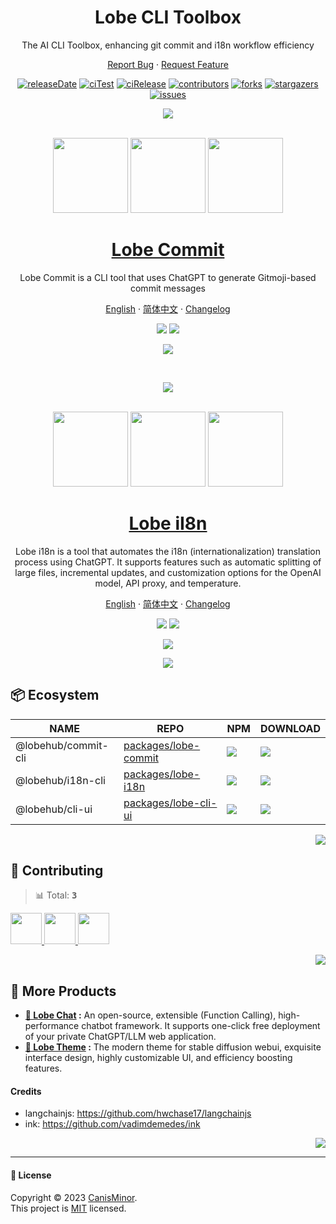 <a name="readme-top"></a>

<div align="center">

<h1 align="center">Lobe CLI Toolbox</h1>

The AI CLI Toolbox, enhancing git commit and i18n workflow efficiency

[Report Bug][issues-url] · [Request Feature][issues-url]

<!-- SHIELD GROUP -->

[![releaseDate][release-date-shield]][release-date-url]
[![ciTest][ci-test-shield]][ci-test-url]
[![ciRelease][ci-release-shield]][ci-release-url]
[![contributors][contributors-shield]][contributors-url]
[![forks][forks-shield]][forks-url]
[![stargazers][stargazers-shield]][stargazers-url]
[![issues][issues-shield]][issues-url]

![][split]

<br/>

<img height="120" src="https://registry.npmmirror.com/@lobehub/assets-logo/1.0.0/files/assets/logo-3d.webp">
<img height="120" src="https://gw.alipayobjects.com/zos/kitchen/qJ3l3EPsdW/split.svg">
<img height="120" src="https://registry.npmmirror.com/@lobehub/assets-emoji/1.3.0/files/assets/love-letter.webp">

# [Lobe Commit][commit-github]

Lobe Commit is a CLI tool that uses ChatGPT to generate Gitmoji-based commit messages

[English][commit-github] · [简体中文](./packages/lobe-commit/README-zh_CN.md) · [Changelog](./packages/lobe-commit/CHANGELOG.md)

[![][commit-shield]][commit-url]
![][commit-download]

![](https://gw.alipayobjects.com/zos/kitchen/3%26ByxtP39X/preview.webp)

<br/>

![][split]

<br/>

<img height="120" src="https://registry.npmmirror.com/@lobehub/assets-logo/1.0.0/files/assets/logo-3d.webp">
<img height="120" src="https://gw.alipayobjects.com/zos/kitchen/qJ3l3EPsdW/split.svg">
<img height="120" src="https://registry.npmmirror.com/@lobehub/assets-emoji/1.3.0/files/assets/globe-showing-asia-australia.webp">

# [Lobe iI8n][i18n-github]

Lobe i18n is a tool that automates the i18n (internationalization) translation process using ChatGPT. It supports features such as automatic splitting of large files, incremental updates, and customization options for the OpenAI model, API proxy, and temperature.

[English][i18n-github] · [简体中文](./packages/lobe-i18n/README-zh_CN.md) · [Changelog](./packages/lobe-i18n/CHANGELOG.md)

[![][i18n-shield]][i18n-url] 
![][ui-download]

![](https://gw.alipayobjects.com/zos/kitchen/AH7rvv06qn/preview-i18n.webp)

![][split]

</div>

## 📦 Ecosystem


| NAME                | REPO                                  | NPM                              | DOWNLOAD             |
| ------------------- | ------------------------------------- | -------------------------------- | -------------------- |
| @lobehub/commit-cli | [packages/lobe-commit][commit-github] | [![][commit-shield]][commit-url] | ![][commit-download] |
| @lobehub/i18n-cli   | [packages/lobe-i18n][i18n-github]     | [![][i18n-shield]][i18n-url]     | ![][i18n-download]   |
| @lobehub/cli-ui     | [packages/lobe-cli-ui][ui-github]     | [![][ui-shield]][ui-url]         | ![][ui-download]     |

<div align="right">

[![][back-to-top]](#readme-top)

</div>

## 🤝 Contributing

<!-- CONTRIBUTION GROUP -->

> 📊 Total: <kbd>**3**</kbd>

<a href="https://github.com/canisminor1990" title="canisminor1990">
  <img src="https://avatars.githubusercontent.com/u/17870709?v=4" width="50" />
</a>
<a href="https://github.com/apps/dependabot" title="dependabot[bot]">
  <img src="https://avatars.githubusercontent.com/in/29110?v=4" width="50" />
</a>
<a href="https://github.com/actions-user" title="actions-user">
  <img src="https://avatars.githubusercontent.com/u/65916846?v=4" width="50" />
</a>

<!-- CONTRIBUTION END -->

<div align="right">

[![][back-to-top]](#readme-top)

</div>

## 🔗 More Products

- **[🤖 Lobe Chat][lobe-chat] :** An open-source, extensible (Function Calling), high-performance chatbot framework. It supports one-click free deployment of your private ChatGPT/LLM web application.
- **[🤯 Lobe Theme][lobe-theme] :** The modern theme for stable diffusion webui, exquisite interface design, highly customizable UI, and efficiency boosting features.

#### Credits

- langchainjs: <https://github.com/hwchase17/langchainjs>
- ink: <https://github.com/vadimdemedes/ink>

<div align="right">

[![][back-to-top]](#readme-top)

</div>

---

#### 📝 License

Copyright © 2023 [CanisMinor][profile-url]. <br /> This project is [MIT](./LICENSE) licensed.

<!-- PACKAGE GROUP -->

[commit-github]: https://github.com/lobehub/lobe-commit/tree/master/packages/lobe-commit
[commit-shield]: https://img.shields.io/npm/v/@lobehub/commit-cli?label=%F0%9F%A4%AF%20NPM
[commit-url]: https://www.npmjs.com/package/@lobehub/commit-cli
[commit-download]: https://img.shields.io/npm/dt/@lobehub/commit-cli
[i18n-github]: https://github.com/lobehub/lobe-commit/tree/master/packages/lobe-i18n
[i18n-shield]: https://img.shields.io/npm/v/@lobehub/i18n-cli?label=%F0%9F%A4%AF%20NPM
[i18n-url]: https://www.npmjs.com/package/@lobehub/i18n-cli
[i18n-download]: https://img.shields.io/npm/dt/@lobehub/i18n-cli
[ui-github]: https://github.com/lobehub/lobe-commit/tree/master/packages/lobe-cli-ui
[ui-shield]: https://img.shields.io/npm/v/@lobehub/cli-ui?label=%F0%9F%A4%AF%20NPM
[ui-url]: https://www.npmjs.com/package/@lobehub/cliui
[ui-download]: https://img.shields.io/npm/dt/@lobehub/cli-ui

<!-- LINK GROUP -->

[split]: https://raw.githubusercontent.com/andreasbm/readme/master/assets/lines/rainbow.png
[profile-url]: https://github.com/canisminor1990
[gitpod-url]: https://gitpod.io/#https://github.com/canisminor1990/lobe-commit

<!-- SHIELD LINK GROUP -->

[back-to-top]: https://img.shields.io/badge/-BACK_TO_TOP-151515?style=flat-square

<!-- release -->

[release-shield]: https://img.shields.io/npm/v/@lobehub/commit-cli?label=%F0%9F%A4%AF%20NPM
[release-url]: https://www.npmjs.com/package/@lobehub/commit-cli

<!-- releaseDate -->

[release-date-shield]: https://img.shields.io/github/release-date/canisminor1990/lobe-commit?style=flat
[release-date-url]: https://github.com/canisminor1990/lobe-commit/releases

<!-- releaseDownload -->

[release-download-shield]: https://img.shields.io/npm/dt/@lobehub/commit-cli

<!-- ciTest -->

[ci-test-shield]: https://github.com/canisminor1990/lobe-commit/workflows/Test%20CI/badge.svg
[ci-test-url]: https://github.com/canisminor1990/lobe-commit/actions/workflows/test.yml

<!-- ciRelease -->

[ci-release-shield]: https://github.com/lobehub/lobe-commit/actions/workflows/release.yml/badge.svg
[ci-release-url]: https://github.com/lobehub/lobe-commit/actions/workflows/release.yml

<!-- contributors -->

[contributors-shield]: https://img.shields.io/github/contributors/canisminor1990/lobe-commit.svg?style=flat
[contributors-url]: https://github.com/canisminor1990/lobe-commit/graphs/contributors

<!-- forks -->

[forks-shield]: https://img.shields.io/github/forks/canisminor1990/lobe-commit.svg?style=flat
[forks-url]: https://github.com/canisminor1990/lobe-commit/network/members

<!-- stargazers -->

[stargazers-shield]: https://img.shields.io/github/stars/canisminor1990/lobe-commit.svg?style=flat
[stargazers-url]: https://github.com/canisminor1990/lobe-commit/stargazers

<!-- issues -->

[issues-shield]: https://img.shields.io/github/issues/canisminor1990/lobe-commit.svg?style=flat
[issues-url]: https://github.com/canisminor1990/lobe-commit/issues/new/choose

<!-- products -->

[lobe-chat]: https://github.com/lobehub/lobe-chat
[lobe-theme]: https://github.com/lobehub/sd-webui-lobe-theme
